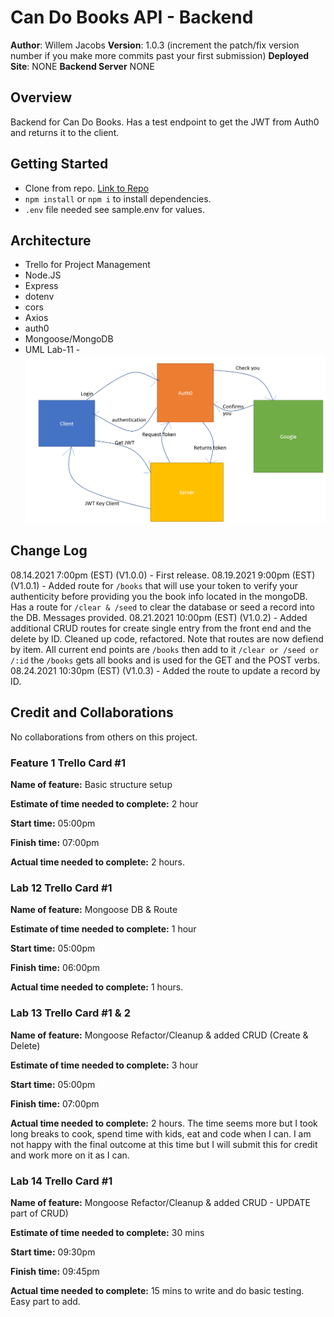 # Can Do Books API - Backend

**Author**: Willem Jacobs
**Version**: 1.0.3 (increment the patch/fix version number if you make more commits past your first submission)
**Deployed Site**: NONE
**Backend Server** NONE

## Overview

Backend for Can Do Books. Has a test endpoint to get the JWT from Auth0 and returns it to the client.

## Getting Started

- Clone from repo. [Link to Repo](https://github.com/Willem-Jacobs/can-do-books-api)
- `npm install` or `npm i` to install dependencies.
- `.env` file needed see sample.env for values.

## Architecture

- Trello for Project Management
- Node.JS
- Express
- dotenv
- cors
- Axios
- auth0
- Mongoose/MongoDB
- UML Lab-11 - ![UML](CE-Lab11-UML.png "UML Image")

## Change Log

08.14.2021 7:00pm (EST) (V1.0.0) - First release.
08.19.2021 9:00pm (EST) (V1.0.1) - Added route for `/books` that will use your token to verify your authenticity before providing you the book info located in the mongoDB. Has a route for `/clear & /seed` to clear the database or seed a record into the DB. Messages provided.
08.21.2021 10:00pm (EST) (V1.0.2) - Added additional CRUD routes for create single entry from the front end and the delete by ID. Cleaned up code, refactored. Note that routes are now defiend by item. All current end points are `/books` then add to it `/clear or /seed or /:id` the `/books` gets all books and is used for the GET and the POST verbs.
08.24.2021 10:30pm (EST) (V1.0.3) - Added the route to update a record by ID.

## Credit and Collaborations

No collaborations from others on this project.

### Feature 1 Trello Card #1

**Name of feature:** Basic structure setup

**Estimate of time needed to complete:** 2 hour

**Start time:** 05:00pm

**Finish time:** 07:00pm

**Actual time needed to complete:** 2 hours.

### Lab 12 Trello Card #1

**Name of feature:** Mongoose DB & Route

**Estimate of time needed to complete:** 1 hour

**Start time:** 05:00pm

**Finish time:** 06:00pm

**Actual time needed to complete:** 1 hours.

### Lab 13 Trello Card #1 & 2

**Name of feature:** Mongoose Refactor/Cleanup & added CRUD (Create & Delete)

**Estimate of time needed to complete:** 3 hour

**Start time:** 05:00pm

**Finish time:** 07:00pm

**Actual time needed to complete:** 2 hours. The time seems more but I took long breaks to cook, spend time with kids, eat and code when I can. I am not happy with the final outcome at this time but I will submit this for credit and work more on it as I can.

### Lab 14 Trello Card #1

**Name of feature:** Mongoose Refactor/Cleanup & added CRUD - UPDATE part of CRUD)

**Estimate of time needed to complete:** 30 mins

**Start time:** 09:30pm

**Finish time:** 09:45pm

**Actual time needed to complete:** 15 mins to write and do basic testing. Easy part to add.
